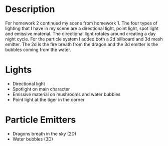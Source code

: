 # Description
For homework 2 continued my scene from homework 1. The four types of lighting that I have in my scene are a directional light, point light, spot light and emissive material. The directional light rotates around creating a day night cycle. For the particle system I added both a 2d billboard and 3d mesh emitter. The 2d is the fire breath from the dragon and the 3d emitter is the bubbles coming from the water.

# Lights
- Directional light
- Spotlight on main character
- Emissive material on mushrooms and water bubbles
- Point light at the tiger in the corner

# Particle Emitters
- Dragons breath in the sky (2D)
- Water bubbles (3D)
